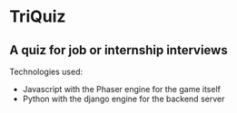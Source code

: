 # TriQuiz
## A quiz for job or internship interviews

Technologies used:
* Javascript with the Phaser engine for the game itself
* Python with the django engine for the backend server

